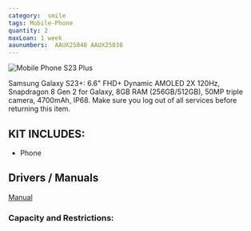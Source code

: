 ```yaml
---
category:  smile
tags: Mobile-Phone
quantity: 2
maxLoan: 1 week
aaunumbers:  AAUX25040 AAUX25038
---
```

![Mobile Phone S23 Plus](https://fdn2.gsmarena.com/vv/pics/samsung/samsung-galaxy-s23-5g-3.jpg)

Samsung Galaxy S23+: 6.6" FHD+ Dynamic AMOLED 2X 120Hz, Snapdragon 8 Gen 2 for Galaxy, 8GB RAM (256GB/512GB), 50MP triple camera, 4700mAh, IP68. Make sure you log out of all services before returning this item.
## KIT INCLUDES:
-  Phone

## Drivers / Manuals
[Manual](https://www.samsung.com/dk/support/model/SM-S916BLGGEUB/#downloads)



### Capacity and Restrictions:
